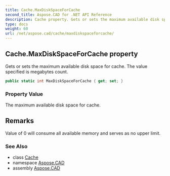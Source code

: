 ```yaml
---
title: Cache.MaxDiskSpaceForCache
second_title: Aspose.CAD for .NET API Reference
description: Cache property. Gets or sets the maximum available disk space for cache. The value specified is megabytes count
type: docs
weight: 60
url: /net/aspose.cad/cache/maxdiskspaceforcache/
---
```

## Cache.MaxDiskSpaceForCache property

Gets or sets the maximum available disk space for cache. The value specified is megabytes count.

```csharp
public static int MaxDiskSpaceForCache { get; set; }
```

### Property Value

The maximum available disk space for cache.

## Remarks

Value of 0 will consume all available memory and serves as no upper limit.

### See Also

* class [Cache](../)
* namespace [Aspose.CAD](../../cache/)
* assembly [Aspose.CAD](../../../)


